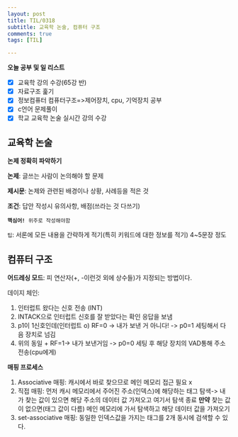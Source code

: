 ```yaml
---
layout: post
title: TIL/0318
subtitle: 교육학 논술, 컴퓨터 구조
comments: true
tags: [TIL]

---
```

**오늘 공부 및  일 리스트**

 - [x] 교육학 강의 수강(65강 반)
 - [x] 자료구조 훑기 
 - [x] 정보컴퓨터 컴퓨터구조=>제어장치, cpu, 기억장치 공부
 - [x] c언어 문제풀이
 - [x] 학교 교육학 논술 실시간 강의 수강 
 
## 교육학 논술
**논제 정확히 파악하기**

**논제**: 글쓰는 사람이 논의해야 할 문제

**제시문**: 논제와 관련된 배경이나 상황, 사례등을 적은 것

**조건**: 답안 작성시 유의사항, 배점(쓰라는 것 다쓰기)

<code>**핵심어!** 위주로 작성해야함</code>

<code>팁</code>: 서론에 모든 내용을 간략하게 적기(특히 키워드에 대한 정보를 적기) 4~5문장 정도

## 컴퓨터 구조
**어드레싱 모드**: 피 연산자(+, -이런것 외에 상수들)가 지정되는 방법이다. 

데이지 체인: 
1. 인터럽트 왔다는 신호 전송 (INT)
2. INTACK으로 인터럽트 신호를 잘 받았다는 확인 응답을 보냄
3. p1이 1신호인데(인터럽트 o) RF=0 -> 내가 보낸 거 아니다! -> p0=1 세팅해서 다음 장치로 넘김
4. 위의 동일 + RF=1-> 내가 보낸거임 -> p0=0 세팅 후 해당 장치의 VAD통해 주소 전송(cpu에게) 

**매핑 프로세스**
1. Associative 매핑: 캐시에서 바로 찾으므로 메인 메모리 접근 필요 x
2. 직접 매핑: 먼저 캐시 메모리에서 주어진 주소(인덱스)에 해당하는 태그 탐색-> 내가 찾는 값이 있으면 해당 주소의 데이터 값 가져오고 여기서 탐색 종료
**만약** 찾는 값이 없으면(태그 값이 다름) 메인 메모리에 가서 탐색하고 해당 데이터 값을 가져오기
3. set-associative 매핑:
동일한 인덱스값을 가지는 태그를 2개 동시에 검색할 수 있다. 


